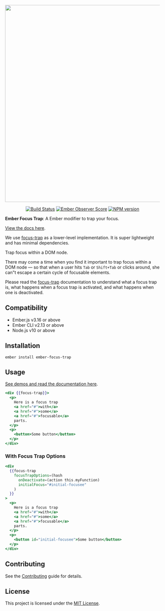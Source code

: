 <p align="center">
  <img width="640" src="https://repository-images.githubusercontent.com/186169303/b236b180-7408-11e9-9c6d-e58e1fd21700">
</p>

<p align="center">
  <a href="https://github.com/josemarluedke/ember-focus-trap/actions"><img src="https://github.com/josemarluedke/frontile/workflows/CI/badge.svg" alt="Build Status"></a>
  <a href="https://emberobserver.com/addons/ember-focus-trap"><img src="https://emberobserver.com/badges/ember-focus-trap.svg" alt="Ember Observer Score"></a>
  <a href="https://badge.fury.io/js/ember-focus-trap"><img src="https://badge.fury.io/js/ember-focus-trap.svg" alt="NPM version"></a>
</p>

**Ember Focus Trap**: A Ember modifier to trap your focus.

[View the docs here](https://josemarluedke.github.io/ember-focus-trap/).

We use [focus-trap](https://github.com/davidtheclark/focus-trap) as a lower-level implementation.
It is super lightweight and has minimal dependencies.

Trap focus within a DOM node.

There may come a time when you find it important to trap focus within a DOM node — so that when a user hits `Tab` or `Shift+Tab` or clicks around, she can"t escape a certain cycle of focusable elements.

Please read the [focus-trap](https://github.com/davidtheclark/focus-trap) documentation to understand what a focus trap is, what happens when a focus trap is activated, and what happens when one is deactivated.

## Compatibility

* Ember.js v3.16 or above
* Ember CLI v2.13 or above
* Node.js v10 or above

## Installation

```
ember install ember-focus-trap
```

## Usage

[See demos and read the documentation here](https://josemarluedke.github.io/ember-focus-trap).

```hbs
<div {{focus-trap}}>
  <p>
    Here is a focus trap
    <a href="#">with</a>
    <a href="#">some</a>
    <a href="#">focusable</a>
    parts.
  </p>
  <p>
    <button>Some button</button>
  </p>
</div>
```

### With Focus Trap Options

```hbs
<div
  {{focus-trap
    focusTrapOptions=(hash
      onDeactivate=(action this.myFunction)
      initialFocus="#initial-focusee"
    )
  }}
>
  <p>
    Here is a focus trap
    <a href="#">with</a>
    <a href="#">some</a>
    <a href="#">focusable</a>
    parts.
  </p>
  <p>
    <button id="initial-focusee">Some button</button>
  </p>
</div>
```

## Contributing

See the [Contributing](CONTRIBUTING.md) guide for details.

## License

This project is licensed under the [MIT License](LICENSE.md).
